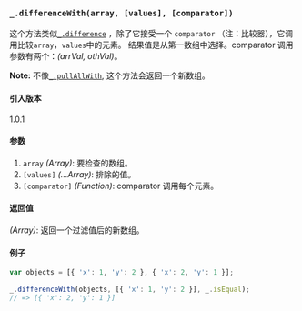 ### `_.differenceWith(array, [values], [comparator])`[​](#_differencewitharray-values-comparator "_differencewitharray-values-comparator的直接链接")

这个方法类似[`_.difference`](#difference) ，除了它接受一个 `comparator` （注：比较器），它调用比较`array`，`values`中的元素。 结果值是从第一数组中选择。comparator 调用参数有两个：_(arrVal, othVal)_。  
  
**Note:** 不像[`_.pullAllWith`](#pullAllWith), 这个方法会返回一个新数组。

#### 引入版本

1.0.1

#### 参数

1.  `array` _(Array)_: 要检查的数组。
2.  `[values]` _(...Array)_: 排除的值。
3.  `[comparator]` _(Function)_: comparator 调用每个元素。

#### 返回值

_(Array)_: 返回一个过滤值后的新数组。

#### 例子

```js
var objects = [{ 'x': 1, 'y': 2 }, { 'x': 2, 'y': 1 }];
 
_.differenceWith(objects, [{ 'x': 1, 'y': 2 }], _.isEqual);
// => [{ 'x': 2, 'y': 1 }]

```